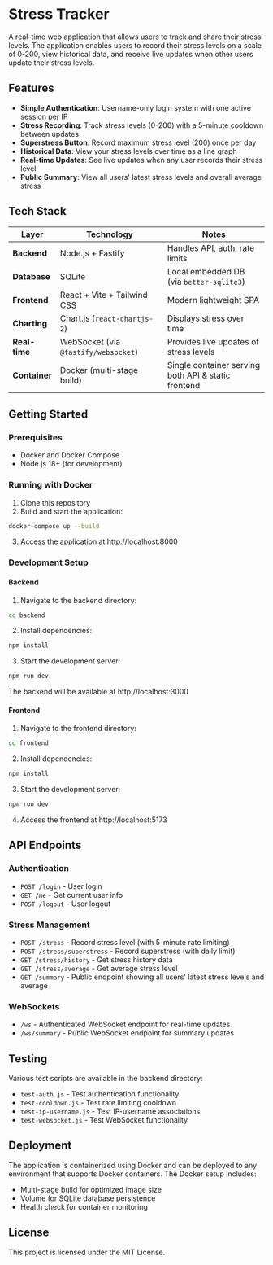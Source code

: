 # Stress Tracker

A real-time web application that allows users to track and share their stress levels. The application enables users to record their stress levels on a scale of 0-200, view historical data, and receive live updates when other users update their stress levels.

## Features

- **Simple Authentication**: Username-only login system with one active session per IP
- **Stress Recording**: Track stress levels (0-200) with a 5-minute cooldown between updates
- **Superstress Button**: Record maximum stress level (200) once per day
- **Historical Data**: View your stress levels over time as a line graph
- **Real-time Updates**: See live updates when any user records their stress level
- **Public Summary**: View all users' latest stress levels and overall average stress

## Tech Stack

| Layer         | Technology                           | Notes                                               |
| ------------- | ------------------------------------ | --------------------------------------------------- |
| **Backend**   | Node.js + Fastify                    | Handles API, auth, rate limits                      |
| **Database**  | SQLite                               | Local embedded DB (via `better-sqlite3`)            |
| **Frontend**  | React + Vite + Tailwind CSS          | Modern lightweight SPA                              |
| **Charting**  | Chart.js (`react-chartjs-2`)         | Displays stress over time                           |
| **Real-time** | WebSocket (via `@fastify/websocket`) | Provides live updates of stress levels              |
| **Container** | Docker (multi-stage build)           | Single container serving both API & static frontend |

## Getting Started

### Prerequisites

- Docker and Docker Compose
- Node.js 18+ (for development)

### Running with Docker

1. Clone this repository
2. Build and start the application:

```bash
docker-compose up --build
```

3. Access the application at http://localhost:8000

### Development Setup

#### Backend

1. Navigate to the backend directory:

```bash
cd backend
```

2. Install dependencies:

```bash
npm install
```

3. Start the development server:

```bash
npm run dev
```

The backend will be available at http://localhost:3000

#### Frontend

1. Navigate to the frontend directory:

```bash
cd frontend
```

2. Install dependencies:

```bash
npm install
```

3. Start the development server:

```bash
npm run dev
```

4. Access the frontend at http://localhost:5173

## API Endpoints

### Authentication

- `POST /login` - User login
- `GET /me` - Get current user info
- `POST /logout` - User logout

### Stress Management

- `POST /stress` - Record stress level (with 5-minute rate limiting)
- `POST /stress/superstress` - Record superstress (with daily limit)
- `GET /stress/history` - Get stress history data
- `GET /stress/average` - Get average stress level
- `GET /summary` - Public endpoint showing all users' latest stress levels and average

### WebSockets

- `/ws` - Authenticated WebSocket endpoint for real-time updates
- `/ws/summary` - Public WebSocket endpoint for summary updates

## Testing

Various test scripts are available in the backend directory:

- `test-auth.js` - Test authentication functionality
- `test-cooldown.js` - Test rate limiting cooldown
- `test-ip-username.js` - Test IP-username associations
- `test-websocket.js` - Test WebSocket functionality

## Deployment

The application is containerized using Docker and can be deployed to any environment that supports Docker containers. The Docker setup includes:

- Multi-stage build for optimized image size
- Volume for SQLite database persistence
- Health check for container monitoring

## License

This project is licensed under the MIT License.
